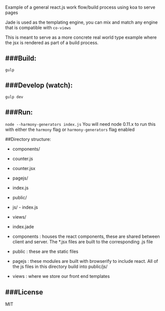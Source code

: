 Example of a general react.js work flow/build process using koa to serve pages

Jade is used as the templating engine, you can mix and match any engine that is compatible with `co-views`

This is meant to serve as a more concrete real world type example where the jsx is rendered as part of a build process.

###Build:
--
`gulp`

###Develop (watch):
--
`gulp dev`

###Run:
--
`node --harmony-generators index.js`
You will need node 0.11.x to run this with either the `harmony` flag or `harmony-generators` flag enabled

##Directory structure:
  - components/
   -  counter.js                 
   -  counter.jsx                
  - pagejs/
   -  index.js                   
  - public/
   - js/
    -  index.js                  
  - views/
   -  index.jade                 

- components : houses the react components, these are shared between client and server. The *.jsx files are built to the corresponding .js file
- public : these are the static files
- pagejs : these modules are built with browserify to include react. All of the js files in this directory build into public/js/
- views : where we store our front end templates


###License
---
MIT

